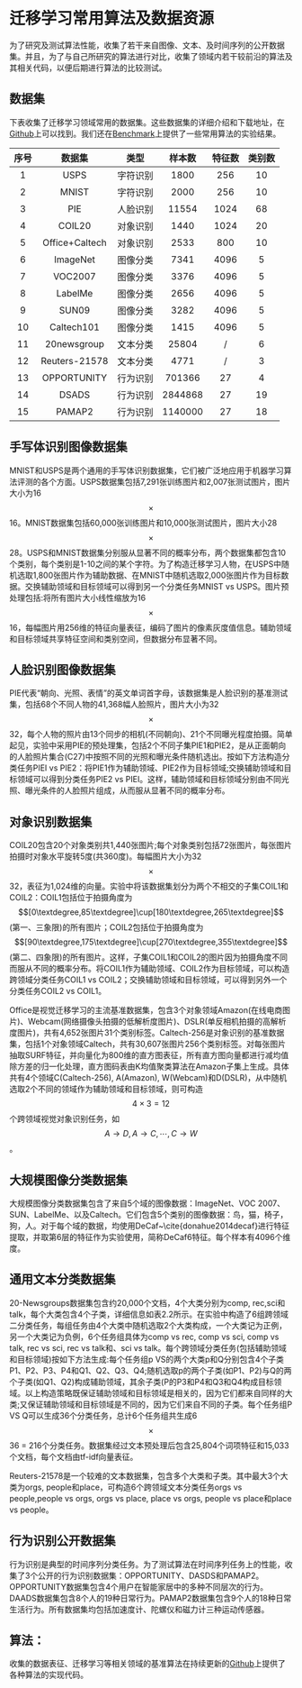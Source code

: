 # 迁移学习常用算法及数据资源

为了研究及测试算法性能，收集了若干来自图像、文本、及时间序列的公开数据集。并且，为了与自己所研究的算法进行对比，收集了领域内若干较前沿的算法及其相关代码，以便后期进行算法的比较测试。

## 数据集

下表收集了迁移学习领域常用的数据集。这些数据集的详细介绍和下载地址，在[Github](https://github.com/jindongwang/transferlearning/blob/master/doc/dataset.md)上可以找到。我们还在[Benchmark](https://github.com/jindongwang/transferlearning/blob/master/doc/benchmark.md)上提供了一些常用算法的实验结果。

| 序号 | 数据集 | 类型 | 样本数 | 特征数 | 类别数 |
|:-------------:|:---------------:|:-------------:|:---------------:|:---------------:|:---------------:|
|       1       |       USPS      |    字符识别   |       1800      |       256       |        10       |
|       2       |      MNIST      |    字符识别   |       2000      |       256       |        10       |
|       3       |       PIE       |    人脸识别   |      11554      |       1024      |        68       |
|       4       |      COIL20     |    对象识别   |       1440      |       1024      |        20       |
|       5       |  Office+Caltech |    对象识别   |       2533      |       800       |        10       |
|       6       |     ImageNet    |    图像分类   |       7341      |       4096      |        5        |
|       7       |     VOC2007     |    图像分类   |       3376      |       4096      |        5        |
|       8       |     LabelMe     |    图像分类   |       2656      |       4096      |        5        |
|       9       |      SUN09      |    图像分类   |       3282      |       4096      |        5        |
|       10      |    Caltech101   |    图像分类   |       1415      |       4096      |        5        |
|       11      |   20newsgroup   |    文本分类   |      25804      |        /        |        6        |
|       12      |  Reuters-21578  |    文本分类   |       4771      |        /        |        3        |
|       13      |   OPPORTUNITY   |    行为识别   |      701366     |        27       |        4        |
|       14      |      DSADS      |    行为识别   |     2844868     |        27       |        19       |
|       15      |      PAMAP2     |    行为识别   |     1140000     |        27       |        18       |


## 手写体识别图像数据集

MNIST和USPS是两个通用的手写体识别数据集，它们被广泛地应用于机器学习算法评测的各个方面。USPS数据集包括7,291张训练图片和2,007张测试图片，图片大小为16$$\times$$16。MNIST数据集包括60,000张训练图片和10,000张测试图片，图片大小28$$\times$$28。USPS和MNIST数据集分别服从显著不同的概率分布，两个数据集都包含10个类别，每个类别是1-10之间的某个字符。为了构造迁移学习人物，在USPS中随机选取1,800张图片作为辅助数据、在MNIST中随机选取2,000张图片作为目标数据。交换辅助领域和目标领域可以得到另一个分类任务MNIST vs USPS。图片预处理包括:将所有图片大小线性缩放为16$$\times$$16，每幅图片用256维的特征向量表征，编码了图片的像素灰度值信息。辅助领域和目标领域共享特征空间和类别空间，但数据分布显著不同。

## 人脸识别图像数据集

PIE代表“朝向、光照、表情”的英文单词首字母，该数据集是人脸识别的基准测试集，包括68个不同人物的41,368幅人脸照片，图片大小为32$$\times$$32，每个人物的照片由13个同步的相机(不同朝向)、21个不同曝光程度拍摄。简单起见，实验中采用PIE的预处理集，包括2个不同子集PIE1和PIE2，是从正面朝向的人脸照片集合(C27)中按照不同的光照和曝光条件随机选出。按如下方法构造分类任务PIEI vs PIE2：将PIE1作为辅助领域、PIE2作为目标领域;交换辅助领域和目标领域可以得到分类任务PIE2 vs PIEI。这样，辅助领域和目标领域分别由不同光照、曝光条件的人脸照片组成，从而服从显著不同的概率分布。

## 对象识别数据集

COIL20包含20个对象类别共1,440张图片;每个对象类别包括72张图片，每张图片拍摄时对象水平旋转5度(共360度)。每幅图片大小为32$$\times$$32，表征为1,024维的向量。实验中将该数据集划分为两个不相交的子集COIL1和COIL2：COIL1包括位于拍摄角度为$$[0\textdegree,85\textdegree]\cup[180\textdegree,265\textdegree]$$(第一、三象限)的所有图片；COIL2包括位于拍摄角度为$$[90\textdegree,175\textdegree]\cup[270\textdegree,355\textdegree]$$(第二、四象限)的所有图片。这样，子集COIL1和COIL2的图片因为拍摄角度不同而服从不同的概率分布。将COIL1作为辅助领域、COIL2作为目标领域，可以构造跨领域分类任务COIL1 vs COIL2；交换辅助领域和目标领域，可以得到另外一个分类任务COIL2 vs COIL1。

Office是视觉迁移学习的主流基准数据集，包含3个对象领域Amazon(在线电商图片)、Webcam(网络摄像头拍摄的低解析度图片)、DSLR(单反相机拍摄的高解析度图片)，共有4,652张图片31个类别标签。Caltech-256是对象识别的基准数据集，包括1个对象领域Caltech，共有30,607张图片256个类别标签。对每张图片抽取SURF特征，并向量化为800维的直方图表征，所有直方图向量都进行减均值除方差的归一化处理，直方图码表由K均值聚类算法在Amazon子集上生成。具体共有4个领域C(Caltech-256), A(Amazon), W(Webcam)和D(DSLR)，从中随机选取2个不同的领域作为辅助领域和目标领域，则可构造$$4 \times 3 = 12$$个跨领域视觉对象识别任务，如$$A \rightarrow D, A \rightarrow C, \cdots, C \rightarrow W$$。

## 大规模图像分类数据集

大规模图像分类数据集包含了来自5个域的图像数据：ImageNet、VOC 2007、SUN、LabelMe、以及Caltech。它们包含5个类别的图像数据：鸟，猫，椅子，狗，人。对于每个域的数据，均使用DeCaf~\cite{donahue2014decaf}进行特征提取，并取第6层的特征作为实验使用，简称DeCaf6特征。每个样本有4096个维度。

## 通用文本分类数据集

20-Newsgroups数据集包含约20,000个文档，4个大类分别为comp, rec,sci和talk，每个大类包含4个子类，详细信息如表2.2所示。在实验中构造了6组跨领域二分类任务，每组任务由4个大类中随机选取2个大类构成，一个大类记为正例，另一个大类记为负例，6个任务组具体为comp vs rec, comp vs sci, comp vs talk,  rec vs sci,  rec vs talk和、sci vs talk。每个跨领域分类任务(包括辅助领域和目标领域)按如下方法生成:每个任务组p VS的两个大类p和Q分别包含4个子类P1、P2、P3、P4和Q1、Q2、Q3、Q4;随机选取p的两个子类(如P1、P2)与Q的两个子类(如Q1、Q2)构成辅助领域，其余子类(P的P3和P4和Q3和Q4构成目标领域。以上构造策略既保证辅助领域和目标领域是相关的，因为它们都来自同样的大类;又保证辅助领域和目标领域是不同的，因为它们来自不同的子类。每个任务组P VS Q可以生成36个分类任务，总计6个任务组共生成6$$\times$$36 = 216个分类任务。数据集经过文本预处理后包含25,804个词项特征和15,033个文档，每个文档由tf-idf向量表征。

Reuters-21578是一个较难的文本数据集，包含多个大类和子类。其中最大3个大类为orgs, people和place，可构造6个跨领域文本分类任务orgs vs people,people vs orgs, orgs vs place, place vs orgs, people vs place和place vs people。

## 行为识别公开数据集

行为识别是典型的时间序列分类任务。为了测试算法在时间序列任务上的性能，收集了3个公开的行为识别数据集：OPPORTUNITY、DASDS和PAMAP2。OPPORTUNITY数据集包含4个用户在智能家居中的多种不同层次的行为。DAADS数据集包含8个人的19种日常行为。PAMAP2数据集包含9个人的18种日常生活行为。所有数据集均包括加速度计、陀螺仪和磁力计三种运动传感器。

## 算法：

收集的数据表征、迁移学习等相关领域的基准算法在持续更新的[Github](https://github.com/jindongwang/transferlearning)上提供了各种算法的实现代码。
